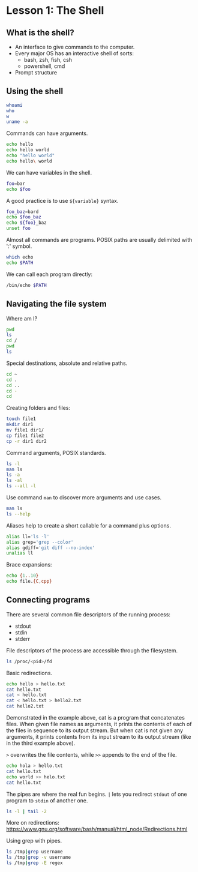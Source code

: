 # Lesson 1: The Shell

## What is the shell?

* An interface to give commands to the computer.
* Every major OS has an interactive shell of sorts:
	* bash, zsh, fish, csh
	* powershell, cmd
* Prompt structure

## Using the shell

```bash
whoami
who
w
uname -a
```

Commands can have arguments.
```bash
echo hello
echo hello world
echo "hello world"
echo hello\ world
```

We can have variables in the shell.
```bash
foo=bar
echo $foo
```

A good practice is to use `${variable}` syntax.
```bash
foo_baz=bard
echo $foo_baz
echo ${foo}_baz
unset foo
```

Almost all commands are programs. POSIX paths are usually delimited with ':' symbol.
```bash
which echo
echo $PATH
```

We can call each program directly:
```bash
/bin/echo $PATH
```

## Navigating the file system

Where am I?
```bash
pwd
ls
cd /
pwd
ls
```

Special destinations, absolute and relative paths.
```bash
cd ~
cd .
cd ..
cd -
cd
```

Creating folders and files:
```bash
touch file1
mkdir dir1
mv file1 dir1/
cp file1 file2
cp -r dir1 dir2
```

Command arguments, POSIX standards.
```bash
ls -l
man ls
ls -a
ls -al
ls --all -l
```

Use command `man` to discover more arguments and use cases.
```bash
man ls
ls --help
```

Aliases help to create a short callable for a command plus options.
```bash
alias ll='ls -l'
alias grep='grep --color'
alias gdiff='git diff --no-index'
unalias ll
```

Brace expansions:
```bash
echo {1..10}
echo file.{C,cpp}
```


## Connecting programs

There are several common file descriptors of the running process:
* stdout
* stdin
* stderr

File descriptors of the process are accessible through the filesystem.
```bash
ls /proc/<pid>/fd
```

Basic redirections.
```bash
echo hello > hello.txt
cat hello.txt
cat < hello.txt
cat < hello.txt > hello2.txt
cat hello2.txt
```

Demonstrated in the example above, cat is a program that concatenates files. When given file names as arguments, it prints the contents of each of the files in sequence to its output stream. But when cat is not given any arguments, it prints contents from its input stream to its output stream (like in the third example above).

`>` overwrites the file contents, while `>>` appends to the end of the file.
```bash
echo hola > hello.txt
cat hello.txt
echo world >> helo.txt
cat hello.txt
```

The pipes are where the real fun begins. `|` lets you redirect `stdout` of one program to `stdin` of another one.
```bash
ls -l | tail -2
```

More on redirections: https://www.gnu.org/software/bash/manual/html_node/Redirections.html

Using grep with pipes.
```bash
ls /tmp|grep username
ls /tmp|grep -v username
ls /tmp|grep -E regex
```
